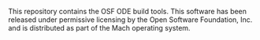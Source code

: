 This repository contains the OSF ODE build tools. This software has been
released under permissive licensing by the Open Software Foundation, Inc.
and is distributed as part of the Mach operating system.

